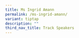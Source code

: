 ```yaml
---
title: Ms Ingrid Amann
permalink: /ms-ingrid-amann/
variant: tiptap
description: ""
third_nav_title: Track Speakers
---
```

